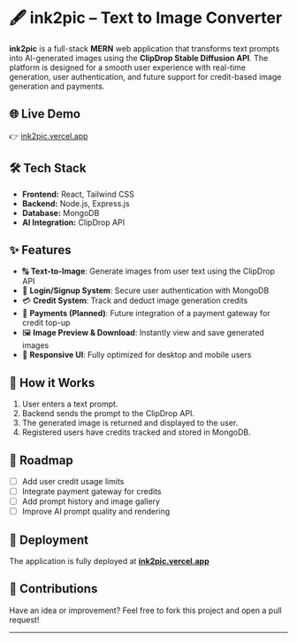 # 🖋️ ink2pic – Text to Image Converter

**ink2pic** is a full-stack **MERN** web application that transforms text prompts into AI-generated images using the **ClipDrop Stable Diffusion API**. The platform is designed for a smooth user experience with real-time generation, user authentication, and future support for credit-based image generation and payments.

## 🌐 Live Demo  
👉 [ink2pic.vercel.app](https://ink2pic.vercel.app)

## 🛠️ Tech Stack

- **Frontend:** React, Tailwind CSS  
- **Backend:** Node.js, Express.js  
- **Database:** MongoDB  
- **AI Integration:** ClipDrop API  

## ✨ Features

- 🔠 **Text-to-Image**: Generate images from user text using the ClipDrop API  
- 🔐 **Login/Signup System**: Secure user authentication with MongoDB  
- 💳 **Credit System**: Track and deduct image generation credits  
- 🧾 **Payments (Planned)**: Future integration of a payment gateway for credit top-up  
- 🖼️ **Image Preview & Download**: Instantly view and save generated images  
- 📱 **Responsive UI**: Fully optimized for desktop and mobile users  

## 🧠 How it Works

1. User enters a text prompt.
2. Backend sends the prompt to the ClipDrop API.
3. The generated image is returned and displayed to the user.
4. Registered users have credits tracked and stored in MongoDB.

## 📌 Roadmap

- [ ] Add user credit usage limits  
- [ ] Integrate payment gateway for credits  
- [ ] Add prompt history and image gallery  
- [ ] Improve AI prompt quality and rendering  

## 🚀 Deployment

The application is fully deployed at **[ink2pic.vercel.app](https://ink2pic.vercel.app)**  

## 🤝 Contributions

Have an idea or improvement? Feel free to fork this project and open a pull request!

---


